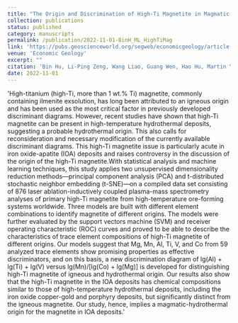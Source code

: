 ```yaml
---
title: "The Origin and Discrimination of High-Ti Magnetite in Magmatic-Hydrothermal Systems: Insight from Machine Learning Analysis"
collection: publications
status: published
category: manuscripts
permalink: /publication/2022-11-01-BinH_ML_HighTiMag
link: 'https://pubs.geoscienceworld.org/segweb/economicgeology/article-abstract/117/7/1613/616328/The-Origin-and-Discrimination-of-High-Ti-Magnetite?redirectedFrom=fulltext'
venue: 'Economic Geology'
excerpt: ""
citation: 'Bin Hu, Li-Ping Zeng, Wang Liao, Guang Wen, Hao Hu, Martin Yan Hei Li, Xin-Fu Zhao; The Origin and Discrimination of High-Ti Magnetite in Magmatic-Hydrothermal Systems: Insight from Machine Learning Analysis. Economic Geology 2022; 117 (7): 1613–1627. doi: https://doi.org/10.5382/econgeo.4946'
date: 2022-11-01
---
```


'High-titanium (high-Ti, more than 1 wt.% Ti) magnetite, commonly containing ilmenite exsolution, has long been attributed to an igneous origin and has been used as the most critical factor in previously developed discriminant diagrams. However, recent studies have shown that high-Ti magnetite can be present in high-temperature hydrothermal deposits, suggesting a probable hydrothermal origin. This also calls for reconsideration and necessary modification of the currently available discriminant diagrams. This high-Ti magnetite issue is particularly acute in iron oxide-apatite (IOA) deposits and raises controversy in the discussion of the origin of the high-Ti magnetite.With statistical analysis and machine learning techniques, this study applies two unsupervised dimensionality reduction methods—principal component analysis (PCA) and t-distributed stochastic neighbor embedding (t-SNE)—on a compiled data set consisting of 876 laser ablation-inductively coupled plasma-mass spectrometry analyses of primary high-Ti magnetite from high-temperature ore-forming systems worldwide. Three models are built with different element combinations to identify magnetite of different origins. The models were further evaluated by the support vectors machine (SVM) and receiver operating characteristic (ROC) curves and proved to be able to describe the characteristics of trace element compositions of high-Ti magnetite of different origins. Our models suggest that Mg, Mn, Al, Ti, V, and Co from 59 analyzed trace elements show promising properties as effective discriminators, and on this basis, a new discrimination diagram of lg(Al) + lg(Ti) + lg(V) versus lg(Mn)/[lg(Co) + lg(Mg)] is developed for distinguishing high-Ti magnetite of igneous and hydrothermal origin. Our results also show that the high-Ti magnetite in the IOA deposits has chemical compositions similar to those of high-temperature hydrothermal deposits, including the iron oxide copper-gold and porphyry deposits, but significantly distinct from the igneous magnetite. Our study, hence, implies a magmatic-hydrothermal origin for the magnetite in IOA deposits.'

